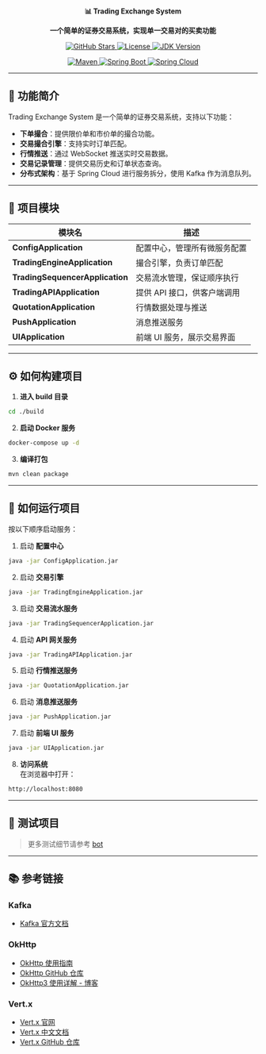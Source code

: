 <p align="center">
	<strong>📊 Trading Exchange System</strong>
</p>
<p align="center">
	<strong>一个简单的证券交易系统，实现单一交易对的买卖功能</strong>
</p>
<p align="center">
    <a target="blank" href="https://github.com/Helltractor/trading-exchange-system">
        <img src="https://img.shields.io/github/stars/Helltractor/trading-exchange-system.svg?style=social" alt="GitHub Stars"/>
    </a>
    <a target="_blank" href="https://opensource.org/licenses/MIT">
        <img src="https://img.shields.io/:license-GPL-blue.svg" alt="License"/>
    </a>
    <a target="_blank" href="https://github.com/Helltractor/trading-exchange-system">
        <img src="https://img.shields.io/badge/JDK-1.8.0_40+-green.svg" alt="JDK Version"/>
    </a>
</p>
<p align="center">
    <a target="blank" href="https://github.com/Helltractor/trading-exchange-system">
        <img src='https://img.shields.io/badge/Maven-3.9.6-blue.svg' alt='Maven'/>
    </a>
    <a target="_blank" href="https://github.com/Helltractor/trading-exchange-system">
        <img src='https://img.shields.io/badge/Spring%20Boot-3.2.0-green.svg' alt='Spring Boot'/>
    </a>
    <a target="_blank" href="https://github.com/Helltractor/trading-exchange-system">
        <img src='https://img.shields.io/badge/Spring%20Cloud-2023.0.0-green.svg' alt='Spring Cloud'/>
    </a>
</p>

---

## 🚀 **功能简介**

Trading Exchange System 是一个简单的证券交易系统，支持以下功能：

- **下单撮合**：提供限价单和市价单的撮合功能。
- **交易撮合引擎**：支持实时订单匹配。
- **行情推送**：通过 WebSocket 推送实时交易数据。
- **交易记录管理**：提供交易历史和订单状态查询。
- **分布式架构**：基于 Spring Cloud 进行服务拆分，使用 Kafka 作为消息队列。

---

## 🧱 **项目模块**

| 模块名                          | 描述                         |
| ------------------------------- | ---------------------------- |
| **ConfigApplication**           | 配置中心，管理所有微服务配置 |
| **TradingEngineApplication**    | 撮合引擎，负责订单匹配       |
| **TradingSequencerApplication** | 交易流水管理，保证顺序执行   |
| **TradingAPIApplication**       | 提供 API 接口，供客户端调用  |
| **QuotationApplication**        | 行情数据处理与推送           |
| **PushApplication**             | 消息推送服务                 |
| **UIApplication**               | 前端 UI 服务，展示交易界面   |

---

## ⚙️ **如何构建项目**

1. **进入 build 目录**

```bash
cd ./build
```

2. **启动 Docker 服务**

```bash
docker-compose up -d
```

3. **编译打包**

```bash
mvn clean package
```

---

## 🚦 **如何运行项目**

按以下顺序启动服务：

1. 启动 **配置中心**

```bash
java -jar ConfigApplication.jar
```

2. 启动 **交易引擎**

```bash
java -jar TradingEngineApplication.jar
```

3. 启动 **交易流水服务**

```bash
java -jar TradingSequencerApplication.jar
```

4. 启动 **API 网关服务**

```bash
java -jar TradingAPIApplication.jar
```

5. 启动 **行情推送服务**

```bash
java -jar QuotationApplication.jar
```

6. 启动 **消息推送服务**

```bash
java -jar PushApplication.jar
```

7. 启动 **前端 UI 服务**

```bash
java -jar UIApplication.jar
```

8. **访问系统**  
   在浏览器中打开：

```bash
http://localhost:8080
```

---

## 🧪 **测试项目**

> 更多测试细节请参考 [bot](./build/bot/README.md)

---

## 📚 **参考链接**

### **Kafka**

- [Kafka 官方文档](https://github.com/bitnami/containers/blob/main/bitnami/kafka/README.md)

### **OkHttp**

- [OkHttp 使用指南](https://square.github.io/okhttp/)
- [OkHttp GitHub 仓库](https://github.com/square/okhttp)
- [OkHttp3 使用详解 - 博客](https://www.cnblogs.com/liyutian/p/9473747.html)

### **Vert.x**

- [Vert.x 官网](https://vertx.io/)
- [Vert.x 中文文档](https://vertx-china.github.io/)
- [Vert.x GitHub 仓库](https://github.com/vert-x3)
